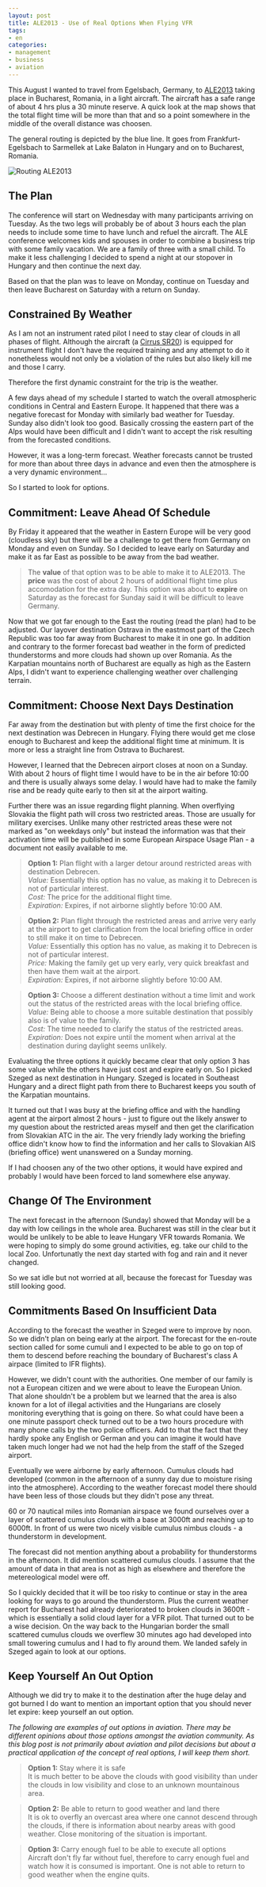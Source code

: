 ```yaml
---
layout: post
title: ALE2013 - Use of Real Options When Flying VFR
tags:
- en
categories:
- management
- business
- aviation
---
```

This August I wanted to travel from Egelsbach, Germany, to [ALE2013](http://ale2013.alenetwork.eu) taking place in Bucharest, Romania, in a light aircraft. The aircraft has a safe range of about 4 hrs plus a 30 minute reserve. A quick look at the map shows that the total flight time will be more than that and so a point somewhere in the middle of the overall distance was choosen.

The general routing is depicted by the blue line. It goes from Frankfurt-Egelsbach to Sarmellek at Lake Balaton in Hungary and on to Bucharest, Romania.

![Routing ALE2013](/img/posts/aviation-2013-08/options-ale2013.png)

## The Plan

The conference will start on Wednesday with many participants arriving on Tuesday. As the two legs will probably be of about 3 hours each the plan needs to include some time to have lunch and refuel the aircraft. The ALE conference welcomes kids and spouses in order to combine a business trip with some family vacation. We are a family of three with a small child. To make it less challenging I decided to spend a night at our stopover in Hungary and then continue the next day.

Based on that the plan was to leave on Monday, continue on Tuesday and then leave Bucharest on Saturday with a return on Sunday.

## Constrained By Weather

As I am not an instrument rated pilot I need to stay clear of clouds in all phases of flight. Although the aircraft (a [Cirrus SR20](http://en.wikipedia.org/wiki/Cirrus_SR20)) is equipped for instrument flight I don't have the required training and any attempt to do it nonetheless would not only be a violation of the rules but also likely kill me and those I carry.

Therefore the first dynamic constraint for the trip is the weather.

A few days ahead of my schedule I started to watch the overall atmospheric conditions in Central and Eastern Europe. It happened that there was a negative forecast for Monday with similarly bad weather for Tuesday. Sunday also didn't look too good. Basically crossing the eastern part of the Alps would have been difficult and I didn't want to accept the risk resulting from the forecasted conditions.

However, it was a long-term forecast. Weather forecasts cannot be trusted for more than about three days in advance and even then the atmosphere is a very dynamic environment...

So I started to look for options.

## Commitment: Leave Ahead Of Schedule

By Friday it appeared that the weather in Eastern Europe will be very good (cloudless sky) but there will be a challenge to get there from Germany on Monday and even on Sunday. So I decided to leave early on Saturday and make it as far East as possible to be away from the bad weather.

> The __value__ of that option was to be able to make it to ALE2013. The __price__ was the cost of about 2 hours of additional flight time plus accomodation for the extra day. This option was about to __expire__ on Saturday as the forecast for Sunday said it will be difficult to leave Germany.

Now that we got far enough to the East the routing (read the plan) had to be adjusted. Our layover destination Ostrava in the eastmost part of the Czech Republic was too far away from Bucharest to make it in one go. In addition and contrary to the former forecast bad weather in the form of predicted thunderstorms and more clouds had shown up over Romania. As the Karpatian mountains north of Bucharest are equally as high as the Eastern Alps, I didn't want to experience challenging weather over challenging terrain.

## Commitment: Choose Next Days Destination

Far away from the destination but with plenty of time the first choice for the next destination was Debrecen in Hungary. Flying there would get me close enough to Bucharest and keep the additional flight time at minimum. It is more or less a straight line from Ostrava to Bucharest.

However, I learned that the Debrecen airport closes at noon on a Sunday. With about 2 hours of flight time I would have to be in the air before 10:00 and there is usually always some delay. I would have had to make the family rise and be ready quite early to then sit at the airport waiting.

Further there was an issue regarding flight planning. When overflying Slovakia the flight path will cross two restricted areas. Those are usually for military exercises. Unlike many other restricted areas these were not marked as "on weekdays only" but instead the information was that their activation time will be published in some European Airspace Usage Plan - a document not easily available to me.

> __Option 1:__ Plan flight with a larger detour around restricted areas with destination Debrecen.  
> _Value:_ Essentially this option has no value, as making it to Debrecen is not of particular interest.  
> _Cost:_ The price for the additional flight time.  
> _Expiration:_ Expires, if not airborne slightly before 10:00 AM.


> __Option 2:__ Plan flight through the restricted areas and arrive very early at the airport to get clarification from the local briefing office in order to still make it on time to Debrecen.  
> _Value:_ Essentially this option has no value, as making it to Debrecen is not of particular interest.  
> _Price:_ Making the family get up very early, very quick breakfast and then have them wait at the airport.  
> _Expiration:_ Expires, if not airborne slightly before 10:00 AM.

> __Option 3:__ Choose a different destination without a time limit and work out the status of the restricted areas with the local briefing office.  
> _Value:_ Being able to choose a more suitable destination that possibly also is of value to the family.  
> _Cost:_ The time needed to clarify the status of the restricted areas.  
> _Expiration:_ Does not expire until the moment when arrival at the destination during daylight seems unlikely.  

Evaluating the three options it quickly became clear that only option 3 has some value while the others have just cost and expire early on. So I picked Szeged as next destination in Hungary. Szeged is located in Southeast Hungary and a direct flight path from there to Bucharest keeps you south of the Karpatian mountains.

It turned out that I was busy at the briefing office and with the handling agent at the airport almost 2 hours - just to figure out the likely answer to my question about the restricted areas myself and then get the clarification from Slovakian ATC in the air. The very friendly lady working the briefing office didn't know how to find the information and her calls to Slovakian AIS (briefing office) went unanswered on a Sunday morning.

If I had choosen any of the two other options, it would have expired and probably I would have been forced to land somewhere else anyway.

## Change Of The Environment

The next forecast in the afternoon (Sunday) showed that Monday will be a day with low ceilings in the whole area. Bucharest was still in the clear but it would be unlikely to be able to leave Hungary VFR towards Romania. We were hoping to simply do some ground activities, eg. take our child to the local Zoo. Unfortunatly the next day started with fog and rain and it never changed.

So we sat idle but not worried at all, because the forecast for Tuesday was still looking good.

## Commitments Based On Insufficient Data

According to the forecast the weather in Szeged were to improve by noon. So we didn't plan on being early at the airport. The forecast for the en-route section called for some cumuli and I expected to be able to go on top of them to descend before reaching the boundary of Bucharest's class A airpace (limited to IFR flights).

However, we didn't count with the authorities. One member of our family is not a European citizen and we were about to leave the European Union. That alone shouldn't be a problem but we learned that the area is also known for a lot of illegal activities and the Hungarians are closely monitoring everything that is going on there. So what could have been a one minute passport check turned out to be a two hours procedure with many phone calls by the two police officers. Add to that the fact that they hardly spoke any English or German and you can imagine it would have taken much longer had we not had the help from the staff of the Szeged airport.

Eventually we were airborne by early afternoon. Cumulus clouds had developed (common in the afternoon of a sunny day due to moisture rising into the atmosphere). According to the weather forecast model there should have been less of those clouds but they didn't pose any threat.

60 or 70 nautical miles into Romanian airspace we found ourselves over a layer of scattered cumulus clouds with a base at 3000ft and reaching up to 6000ft. In front of us were two nicely visible cumulus nimbus clouds - a thunderstorm in development.

The forecast did not mention anything about a probability for thunderstorms in the afternoon. It did mention scattered cumulus clouds. I assume that the amount of data in that area is not as high as elsewhere and therefore the metereological model were off.

So I quickly decided that it will be too risky to continue or stay in the area looking for ways to go around the thunderstorm. Plus the current weather report for Bucharest had already deteriorated to broken clouds in 3600ft - which is essentially a solid cloud layer for a VFR pilot. That turned out to be a wise decision. On the way back to the Hungarian border the small scattered cumulus clouds we overflew 30 minutes ago had developed into small towering cumulus and I had to fly around them. We landed safely in Szeged again to look at our options.

## Keep Yourself An Out Option

Although we did try to make it to the destination after the huge delay and got burned I do want to mention an important option that you should never let expire: keep yourself an out option.

_The following are examples of out options in aviation. There may be different opinions about those options amongst the aviation community. As this blog post is not primarily about aviation and pilot decisions but about a practical application of the concept of real options, I will keep them short._

> __Option 1:__ Stay where it is safe  
> It is much better to be above the clouds with good visibility than under the clouds in low visibility and close to an unknown mountainous area.

> __Option 2:__ Be able to return to good weather and land there  
> It is ok to overfly an overcast area where one cannot descend through the clouds, if there is  information about nearby areas with good weather. Close monitoring of the situation is important.

> __Option 3:__ Carry enough fuel to be able to execute all options  
> Aircraft don't fly far without fuel, therefore to carry enough fuel and watch how it is consumed is important. One is not able to return to good weather when the engine quits.
